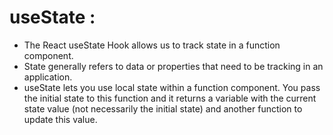 # useState :

- The React useState Hook allows us to track state in a function component.
- State generally refers to data or properties that need to be tracking in an application.
- useState lets you use local state within a function component. You pass the initial state to this function and it returns a variable with the current state value (not necessarily the initial state) and another function to update this value.
